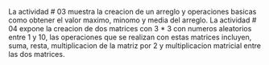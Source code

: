 La actividad # 03  muestra la creacion de un arreglo y operaciones basicas como obtener el valor maximo, minomo y media del arreglo.
La actividad # 04 expone la creacion de dos matrices con 3 * 3 con numeros aleatorios entre 1 y 10, las operaciones que se realizan con estas matrices incluyen, suma, resta, multiplicacion de la matriz por 2 y multiplicacion matricial entre las dos matrices.
